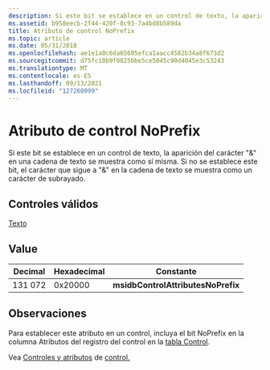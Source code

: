 ```yaml
---
description: Si este bit se establece en un control de texto, la aparición del carácter &\# 0034;&&0034; en una cadena de texto se muestra como sí \# misma. Si no se establece este bit, el carácter siguiente &\# 0034;&&0034; en la cadena de texto se muestra como un carácter de \# subrayado.
ms.assetid: b958eecb-2f44-420f-8c93-7a4bd8b589da
title: Atributo de control NoPrefix
ms.topic: article
ms.date: 05/31/2018
ms.openlocfilehash: ae1e1a0c6da65605efca1aacc4582b34a8f673d2
ms.sourcegitcommit: d75fc10b9f0825bbe5ce5045c90d4045e3c53243
ms.translationtype: MT
ms.contentlocale: es-ES
ms.lasthandoff: 09/13/2021
ms.locfileid: "127260999"
---
```

# <a name="noprefix-control-attribute"></a>Atributo de control NoPrefix

Si este bit se establece en un control de texto, la aparición del carácter "&" en una cadena de texto se muestra como sí misma. Si no se establece este bit, el carácter que sigue a "&" en la cadena de texto se muestra como un carácter de subrayado.

## <a name="valid-controls"></a>Controles válidos

[Texto](text-control.md)

## <a name="value"></a>Value



| Decimal | Hexadecimal | Constante                           |
|---------|-------------|------------------------------------|
| 131 072  | 0x20000     | **msidbControlAttributesNoPrefix** |



 

## <a name="remarks"></a>Observaciones

Para establecer este atributo en un control, incluya el bit NoPrefix en la columna Atributos del registro del control en la [tabla Control](control-table.md).

Vea [Controles y atributos](control-attributes.md) de [control.](controls.md)

 

 



